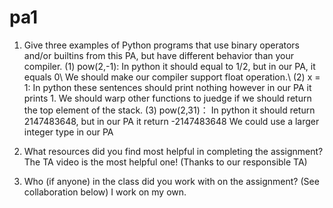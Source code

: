 # pa1

 1. Give three examples of Python programs that use binary operators and/or builtins from this PA, but have different behavior than your compiler. 
   (1) pow(2,-1): In python it should equal to 1/2, but in our PA, it equals 0\\
                  We should make our compiler support float operation.\\
   (2) x = 1: In python these sentences should print nothing however in our PA it prints 1.
              We should warp other functions to juedge if we should return the top element of the stack.
   (3) pow(2,31)： In python it should return 2147483648,  but in our PA it return -2147483648
                   We could use a larger integer type in our PA
 
2. What resources did you find most helpful in completing the assignment?
   The TA video is the most helpful one! (Thanks to our responsible TA)

3. Who (if anyone) in the class did you work with on the assignment? (See collaboration below)
   I work on my own.
